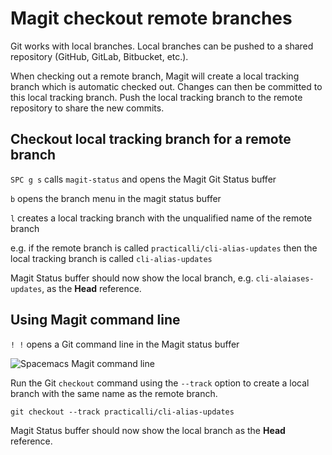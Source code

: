 # Magit checkout remote branches

Git works with local branches.  Local branches can be pushed to a shared repository (GitHub, GitLab, Bitbucket, etc.).

When checking out a remote branch, Magit will create a local tracking branch which is automatic checked out.  Changes can then be committed to this local tracking branch. Push the local tracking branch to the remote repository to share the new commits.


## Checkout local tracking branch for a remote branch

`SPC g s` calls `magit-status` and opens the Magit Git Status buffer

`b` opens the branch menu in the magit status buffer

`l` creates a local tracking branch with the unqualified name of the remote branch

e.g. if the remote branch is called `practicalli/cli-alias-updates` then the local tracking branch is called `cli-alias-updates`

Magit Status buffer should now show the local branch, e.g. `cli-alaiases-updates`, as the **Head** reference.


## Using Magit command line

`! !` opens a Git command line in the Magit status buffer

![Spacemacs Magit command line](/images/spacemacs-magit-subcommand.png)

Run the Git `checkout` command using the `--track` option to create a local branch with the same name as the remote branch.

```shell
git checkout --track practicalli/cli-alias-updates
```

Magit Status buffer should now show the local branch as the **Head** reference.
